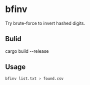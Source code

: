 # bfinv

Try brute-force to invert hashed digits.

## Bulid
cargo build --release

## Usage
```sh
bfinv list.txt > found.csv
```